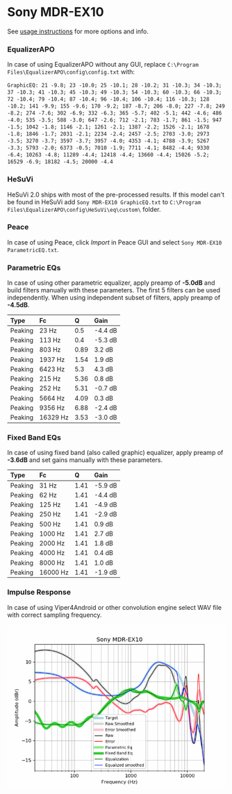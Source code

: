# Sony MDR-EX10
See [usage instructions](https://github.com/jaakkopasanen/AutoEq#usage) for more options and info.

### EqualizerAPO
In case of using EqualizerAPO without any GUI, replace `C:\Program Files\EqualizerAPO\config\config.txt`
with:
```
GraphicEQ: 21 -9.8; 23 -10.0; 25 -10.1; 28 -10.2; 31 -10.3; 34 -10.3; 37 -10.3; 41 -10.3; 45 -10.3; 49 -10.3; 54 -10.3; 60 -10.3; 66 -10.3; 72 -10.4; 79 -10.4; 87 -10.4; 96 -10.4; 106 -10.4; 116 -10.3; 128 -10.2; 141 -9.9; 155 -9.6; 170 -9.2; 187 -8.7; 206 -8.0; 227 -7.8; 249 -8.2; 274 -7.6; 302 -6.9; 332 -6.3; 365 -5.7; 402 -5.1; 442 -4.6; 486 -4.0; 535 -3.5; 588 -3.0; 647 -2.6; 712 -2.1; 783 -1.7; 861 -1.5; 947 -1.5; 1042 -1.8; 1146 -2.1; 1261 -2.1; 1387 -2.2; 1526 -2.1; 1678 -1.8; 1846 -1.7; 2031 -2.1; 2234 -2.4; 2457 -2.5; 2703 -3.0; 2973 -3.5; 3270 -3.7; 3597 -3.7; 3957 -4.0; 4353 -4.1; 4788 -3.9; 5267 -3.3; 5793 -2.0; 6373 -0.5; 7010 -1.9; 7711 -4.1; 8482 -4.4; 9330 -6.4; 10263 -4.8; 11289 -4.4; 12418 -4.4; 13660 -4.4; 15026 -5.2; 16529 -6.9; 18182 -4.5; 20000 -4.4
```

### HeSuVi
HeSuVi 2.0 ships with most of the pre-processed results. If this model can't be found in HeSuVi add
`Sony MDR-EX10 GraphicEQ.txt` to `C:\Program Files\EqualizerAPO\config\HeSuVi\eq\custom\` folder.

### Peace
In case of using Peace, click *Import* in Peace GUI and select `Sony MDR-EX10 ParametricEQ.txt`.

### Parametric EQs
In case of using other parametric equalizer, apply preamp of **-5.0dB** and build filters manually
with these parameters. The first 5 filters can be used independently.
When using independent subset of filters, apply preamp of **-4.5dB**.

| Type    | Fc       |    Q | Gain    |
|:--------|:---------|:-----|:--------|
| Peaking | 23 Hz    | 0.5  | -4.4 dB |
| Peaking | 113 Hz   | 0.4  | -5.3 dB |
| Peaking | 803 Hz   | 0.89 | 3.2 dB  |
| Peaking | 1937 Hz  | 1.54 | 1.9 dB  |
| Peaking | 6423 Hz  | 5.3  | 4.3 dB  |
| Peaking | 215 Hz   | 5.36 | 0.8 dB  |
| Peaking | 252 Hz   | 5.31 | -0.7 dB |
| Peaking | 5664 Hz  | 4.09 | 0.3 dB  |
| Peaking | 9356 Hz  | 6.88 | -2.4 dB |
| Peaking | 16329 Hz | 3.53 | -3.0 dB |

### Fixed Band EQs
In case of using fixed band (also called graphic) equalizer, apply preamp of **-3.6dB** and set
gains manually with these parameters.

| Type    | Fc       |    Q | Gain    |
|:--------|:---------|:-----|:--------|
| Peaking | 31 Hz    | 1.41 | -5.9 dB |
| Peaking | 62 Hz    | 1.41 | -4.4 dB |
| Peaking | 125 Hz   | 1.41 | -4.9 dB |
| Peaking | 250 Hz   | 1.41 | -2.9 dB |
| Peaking | 500 Hz   | 1.41 | 0.9 dB  |
| Peaking | 1000 Hz  | 1.41 | 2.7 dB  |
| Peaking | 2000 Hz  | 1.41 | 1.8 dB  |
| Peaking | 4000 Hz  | 1.41 | 0.4 dB  |
| Peaking | 8000 Hz  | 1.41 | 1.0 dB  |
| Peaking | 16000 Hz | 1.41 | -1.9 dB |

### Impulse Response
In case of using Viper4Android or other convolution engine select WAV file with correct sampling frequency.

![](https://raw.githubusercontent.com/jaakkopasanen/AutoEq/master/results/oratory1990/usound/Sony%20MDR-EX10/Sony%20MDR-EX10.png)